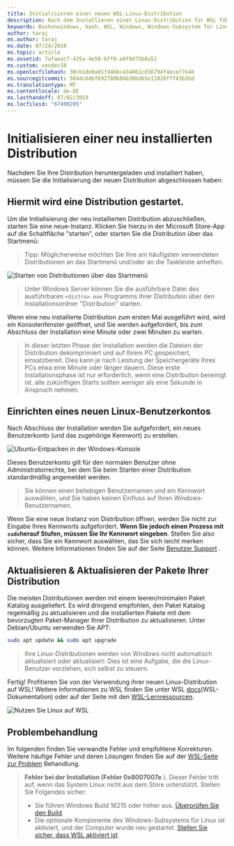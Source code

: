 ```yaml
---
title: Initialisieren einer neuen WSL-Linux-Distribution
description: Nach dem Installieren einer Linux-Distribution für WSL führen Sie die folgenden einfachen Schritte aus, um die Initialisierung abzuschließen.
keywords: Bashonwindows, bash, WSL, Windows, Windows-Subsystem für Linux, windowssubsystem, Ubuntu, Debian, SuSE, Windows 10
author: taraj
ms.author: taraj
ms.date: 07/24/2018
ms.topic: article
ms.assetid: 7afaeacf-435a-4e58-bff0-a9f0d75b8a51
ms.custom: seodec18
ms.openlocfilehash: 30cb1de0a01fd46bc434061cd36794f4ece77e4b
ms.sourcegitcommit: 5844c6dbf692780b86b30bd65e11820fff43b3bd
ms.translationtype: MT
ms.contentlocale: de-DE
ms.lasthandoff: 07/02/2019
ms.locfileid: "67499295"
---
```

# <a name="initializing-a-newly-installed-distro"></a>Initialisieren einer neu installierten Distribution
Nachdem Sie Ihre Distribution heruntergeladen und installiert haben, müssen Sie die Initialisierung der neuen Distribution abgeschlossen haben:

## <a name="launch-a-distro"></a>Hiermit wird eine Distribution gestartet.
Um die Initialisierung der neu installierten Distribution abzuschließen, starten Sie eine neue-Instanz. Klicken Sie hierzu in der Microsoft Store-App auf die Schaltfläche "starten", oder starten Sie die Distribution über das Startmenü:

> Tipp: Möglicherweise möchten Sie Ihre am häufigsten verwendeten Distributionen an das Startmenü und/oder an die Taskleiste anheften.

![Starten von Distributionen über das Startmenü](media/start-menu.png)

> Unter Windows Server können Sie die ausführbare Datei des ausführbaren `<distro>.exe` Programms Ihrer Distribution über den Installationsordner "Distribution" starten.

Wenn eine neu installierte Distribution zum ersten Mal ausgeführt wird, wird ein Konsolenfenster geöffnet, und Sie werden aufgefordert, bis zum Abschluss der Installation eine Minute oder zwei Minuten zu warten.

> In dieser letzten Phase der Installation werden die Dateien der Distribution dekomprimiert und auf Ihrem PC gespeichert, einsatzbereit. Dies kann je nach Leistung der Speichergeräte Ihres PCs etwa eine Minute oder länger dauern. Diese erste Installationsphase ist nur erforderlich, wenn eine Distribution bereinigt ist. alle zukünftigen Starts sollten weniger als eine Sekunde in Anspruch nehmen.

## <a name="setting-up-a-new-linux-user-account"></a>Einrichten eines neuen Linux-Benutzerkontos

Nach Abschluss der Installation werden Sie aufgefordert, ein neues Benutzerkonto (und das zugehörige Kennwort) zu erstellen. 

![Ubuntu-Entpacken in der Windows-Konsole](media/UbuntuInstall.png)

Dieses Benutzerkonto gilt für den normalen Benutzer ohne Administratorrechte, bei dem Sie beim Starten einer Distribution standardmäßig angemeldet werden.

> Sie können einen beliebigen Benutzernamen und ein Kennwort auswählen, und Sie haben keinen Einfluss auf Ihren Windows-Benutzernamen. 

Wenn Sie eine neue Instanz von Distribution öffnen, werden Sie nicht zur Eingabe Ihres Kennworts aufgefordert. **Wenn Sie jedoch einen Prozess mit `sudo`herauf Stufen, müssen Sie Ihr Kennwort eingeben**. Stellen Sie also sicher, dass Sie ein Kennwort auswählen, das Sie sich leicht merken können. Weitere Informationen finden Sie auf der Seite [Benutzer Support](user-support.md) .

## <a name="update--upgrade-your-distros-packages"></a>Aktualisieren & Aktualisieren der Pakete Ihrer Distribution

Die meisten Distributionen werden mit einem leeren/minimalen Paket Katalog ausgeliefert. Es wird dringend empfohlen, den Paket Katalog regelmäßig zu aktualisieren und die installierten Pakete mit dem bevorzugten Paket-Manager Ihrer Distribution zu aktualisieren. Unter Debian/Ubuntu verwenden Sie APT:

```bash
sudo apt update && sudo apt upgrade
```

> Ihre Linux-Distributionen werden von Windows nicht automatisch aktualisiert oder aktualisiert: Dies ist eine Aufgabe, die die Linux-Benutzer vorziehen, sich selbst zu steuern.

Fertig! Profitieren Sie von der Verwendung ihrer neuen Linux-Distribution auf WSL! Weitere Informationen zu WSL finden Sie unter WSL [docs](https://aka.ms/wsldocs)(WSL-Dokumentation) oder auf der Seite mit den [WSL-Lernressourcen](https://aka.ms/learnwsl).

![Nutzen Sie Linux auf WSL](media/linux-on-wsl.png)

## <a name="troubleshooting"></a>Problembehandlung

Im folgenden finden Sie verwandte Fehler und empfohlene Korrekturen. Weitere häufige Fehler und deren Lösungen finden Sie auf der [WSL-Seite zur Problem](troubleshooting.md) Behandlung.

> **Fehler bei der Installation (Fehler 0x8007007e** ). Dieser Fehler tritt auf, wenn das System Linux nicht aus dem Store unterstützt.  Stellen Sie Folgendes sicher:
> * Sie führen Windows Build 16215 oder höher aus. [Überprüfen Sie den Build](troubleshooting.md#check-your-build-number).
> * Die optionale Komponente des Windows-Subsystems für Linux ist aktiviert, und der Computer wurde neu gestartet.  [Stellen Sie sicher, dass WSL aktiviert ist](troubleshooting.md#confirm-wsl-is-enabled).
